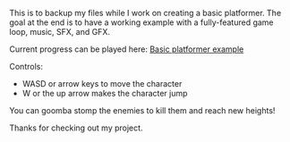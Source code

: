 This is to backup my files while I work on creating a basic platformer.
The goal at the end is to have a working example with a fully-featured game loop, music, SFX, and GFX.


Current progress can be played here:
[Basic platformer example](https://lukeeingram.com/godot-example/)

Controls: 
- WASD or arrow keys to move the character
- W or the up arrow makes the character jump

You can goomba stomp the enemies to kill them and reach new heights!

Thanks for checking out my project.